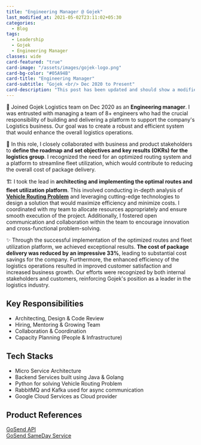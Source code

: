 ```yaml
---
title: "Engineering Manager @ Gojek"
last_modified_at: 2021-05-02T23:11:02+05:30
categories:
  - Blog
tags:
  - Leadership
  - Gojek
  - Engineering Manager
classes: wide
card-featured: "true"
card-image: "/assets/images/gojek-logo.png"
card-bg-color: "#05A94B"
card-title: "Engineering Manager"
card-subtitle: "Gojek <br/> Dec 2020 to Present"
card-description: "This post has been updated and should show a modified date if used in a layout."
---
```


👥 Joined Gojek Logistics team on Dec 2020 as an **Engineering manager**. I was entrusted with managing a team of 8+ engineers who had the crucial responsibility of building and delivering a platform to support the company's Logistics business. Our goal was to create a robust and efficient system that would enhance the overall logistics operations.

🤝 In this role, I closely collaborated with business and product stakeholders to **define the roadmap and set objectives and key results (OKRs) for the logistics group**. I recognized the need for an optimized routing system and a platform to streamline fleet utilization, which would contribute to reducing the overall cost of package delivery.

🏗️ I took the lead in **architecting and implementing the optimal routes and fleet utilization platform**. This involved conducting in-depth analysis of <a href="https://en.wikipedia.org/wiki/Vehicle_routing_problem" target="_blank"><b>Vehicle Routing Problem</b></a> and leveraging cutting-edge technologies to design a solution that would maximize efficiency and minimize costs. I coordinated with my team to allocate resources appropriately and ensure smooth execution of the project. Additionally, I fostered open communication and collaboration within the team to encourage innovation and cross-functional problem-solving.

✨ Through the successful implementation of the optimized routes and fleet utilization platform, we achieved exceptional results. **The cost of package delivery was reduced by an impressive 33%**, leading to substantial cost savings for the company. Furthermore, the enhanced efficiency of the logistics operations resulted in improved customer satisfaction and increased business growth. Our efforts were recognized by both internal stakeholders and customers, reinforcing Gojek's position as a leader in the logistics industry.

## Key Responsibilities
* Architecting, Design & Code Review
* Hiring, Mentoring & Growing Team 
* Collaboration & Coordination
* Capacity Planning (People & Infrastructure)

## Tech Stacks
* Micro Service Architecture
* Backend Services built using Java & Golang
* Python for solving Vehicle Routing Problem
* RabbitMQ and Kafka used for async communication
* Google Cloud Services as Cloud provider

## Product References
<a href="https://www.gojek.com/gosend/api/" target="_blank">GoSend API</a> <br/>
<a href="https://www.gojek.com/blog/gosend/instant-same-day/" target="_blank">GoSend SameDay Service</a>
